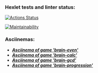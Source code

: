 ### Hexlet tests and linter status:
[![Actions Status](https://github.com/NadyKamenskaya/frontend-project-44/workflows/hexlet-check/badge.svg)](https://github.com/NadyKamenskaya/frontend-project-44/actions)

[![Maintainability](https://api.codeclimate.com/v1/badges/89dfb9212264613aaeca/maintainability)](https://codeclimate.com/github/NadyKamenskaya/frontend-project-44/maintainability)

### Asciinemas:
- [_**Asciinema of game 'brain-even'**_](https://asciinema.org/a/4SlLUQGbjUhWYVpnYHw2gql1R)
- [_**Asciinema of game 'brain-calc'**_](https://asciinema.org/a/YT6MSnthxOiWhgfqmoYHaYvXL)
- [_**Asciinema of game 'brain-gcd'**_](https://asciinema.org/a/fiRjJzMSnUGDeh2AOiBzP0mpy)
- [_**Asciinema of game 'brain-progression'**_](https://asciinema.org/a/YtISYud5RP48JQZIBtn7mbMz0)